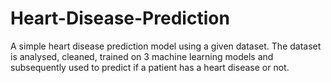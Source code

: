 # Heart-Disease-Prediction
A simple heart disease prediction model using a given dataset.
The dataset is analysed, cleaned, trained on 3 machine learning models and subsequently used to predict if a patient has a heart disease or not.
